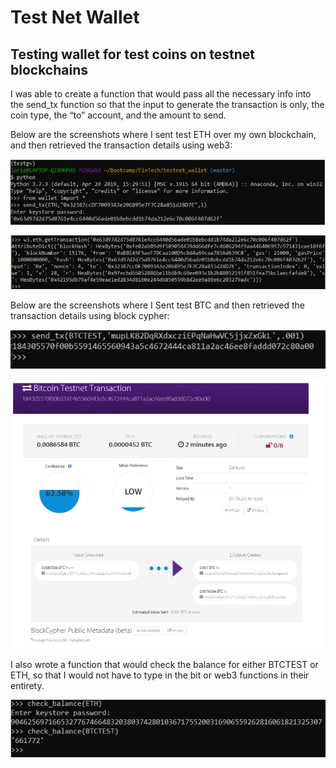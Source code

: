 # Test Net Wallet

## Testing wallet for test coins on testnet blockchains


I was able to create a function that would pass all the necessary info into the send_tx function so that the input to generate the transaction is only, the coin type, the “to” account, and the amount to send.

Below are the screenshots where I sent test ETH over my own blockchain, and then retrieved the transaction details using web3:

![SendingETH](/images/send_eth.png)

![SendingETH](/images/send_eth1.png)


Below are the screenshots where I Sent test BTC and then retrieved the transaction details using block cypher:

![SendingBTCTEST](/images/send_btctest.PNG)

![SendingBTCTEST](/images/send_btctest1.PNG)

I also wrote a function that would check the balance for either BTCTEST or ETH, so that I would not have to type in the bit or web3 functions in their entirety.

![CheckingBalance](/images/chk_bal.PNG)
